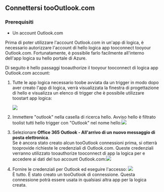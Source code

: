 ## <a name="connect-toooutlookcom"></a>Connettersi tooOutlook.com
### <a name="prerequisites"></a>Prerequisiti
* Un account Outlook.com

Prima di poter utilizzare l'account Outlook.com in un'app di logica, è necessario autorizzare l'account di hello logica app tooconnect tooyour Outlook.com. Fortunatamente, è possibile farlo facilmente all'interno dell'app logica su hello portale di Azure. 

Di seguito è hello passaggi tooauthorize il tooyour tooconnect di logica app Outlook.com account:

1. Tutte le app logica necessario toobe avviata da un trigger in modo dopo aver creato l'app di logica, verrà visualizzata la finestra di progettazione di hello e visualizza un elenco di trigger che è possibile utilizzare toostart app logica:
   
   ![](./media/connectors-create-api-outlook/office365-outlook-0.png)
2. Immettere "outlook" nella casella di ricerca hello. Avviso hello è filtrato toolist tutti hello trigger con "Outlook" nel nome hello:![](./media/connectors-create-api-outlook/office365-outlook-0-5.png)
3. Selezionare **Office 365 Outlook - All'arrivo di un nuovo messaggio di posta elettronica**.   
   Se è ancora stato creato alcun tooOutlook connessioni prima, si otterrà tooprovide richieste le credenziali di Outlook.com. Queste credenziali verranno utilizzato tooauthorize tooconnect di app la logica per e accedere ai dati del tuo account Outlook.com:![](./media/connectors-create-api-outlook/office365-outlook-1.png)
4. Fornire le credenziali per Outlook ed eseguire l'accesso: ![](./media/connectors-create-api-outlook/office365-outlook-2.png)  
   È tutto. È stato creato un tooOutlook di connessione. Questa connessione potrà essere usata in qualsiasi altra app per la logica creata.

